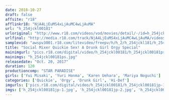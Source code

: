 ```yaml
---
date: 2018-10-27
draft: false
affsite: "r18"
afflinkr18: "NjA4LjEuMS4xLjAuMC4wLjAuMA"
url: "h_254jckl00181"
urloriginal: "http://www.r18.com/videos/vod/movies/detail/-/id=h_254jckl00181"
urlfinal: "http://media.r18.com/track/NjA4LjEuMS4xLjAuMC4wLjAuMA/videos/vod/movies/detail/-/id=h_254jckl00181"
samplevid: "awspv3001.r18.com/litevideo/freepv/h/h_2/h_254jckl181/h_254jckl181_dmb_w.mp4"
title: "Social Mixer Quickie Sex! A Drunk Girl Orgy Special"
mainimgurl: "pics.r18.com/digital/video/h_254jckl00181/h_254jckl00181ps.jpg"
mainimgs: "h_254jckl00181ps.jpg"
releasedate: "Oct. 20, 2017"
duration: 120
productioncomp: "STAR PARADISE"
girls: ['Yui Misaki', 'Yuri Honma', 'Karen Uehara', 'Mariya Noguchi']
categories: ['Quickie', 'Orgy', 'Drunk Girl', 'Hi-Def']
imgurls: ['pics.r18.com/digital/video/h_254jckl00181/h_254jckl00181jp-1.jpg', 'pics.r18.com/digital/video/h_254jckl00181/h_254jckl00181jp-2.jpg', 'pics.r18.com/digital/video/h_254jckl00181/h_254jckl00181jp-3.jpg', 'pics.r18.com/digital/video/h_254jckl00181/h_254jckl00181jp-4.jpg', 'pics.r18.com/digital/video/h_254jckl00181/h_254jckl00181jp-5.jpg', 'pics.r18.com/digital/video/h_254jckl00181/h_254jckl00181jp-6.jpg', 'pics.r18.com/digital/video/h_254jckl00181/h_254jckl00181jp-7.jpg', 'pics.r18.com/digital/video/h_254jckl00181/h_254jckl00181jp-8.jpg', 'pics.r18.com/digital/video/h_254jckl00181/h_254jckl00181jp-9.jpg', 'pics.r18.com/digital/video/h_254jckl00181/h_254jckl00181jp-10.jpg', 'pics.r18.com/digital/video/h_254jckl00181/h_254jckl00181jp-11.jpg', 'pics.r18.com/digital/video/h_254jckl00181/h_254jckl00181jp-12.jpg', 'pics.r18.com/digital/video/h_254jckl00181/h_254jckl00181jp-13.jpg', 'pics.r18.com/digital/video/h_254jckl00181/h_254jckl00181jp-14.jpg', 'pics.r18.com/digital/video/h_254jckl00181/h_254jckl00181jp-15.jpg', 'pics.r18.com/digital/video/h_254jckl00181/h_254jckl00181jp-16.jpg', 'pics.r18.com/digital/video/h_254jckl00181/h_254jckl00181jp-17.jpg', 'pics.r18.com/digital/video/h_254jckl00181/h_254jckl00181jp-18.jpg', 'pics.r18.com/digital/video/h_254jckl00181/h_254jckl00181jp-19.jpg', 'pics.r18.com/digital/video/h_254jckl00181/h_254jckl00181jp-20.jpg']
imgs: ['h_254jckl00181jp-1.jpg', 'h_254jckl00181jp-2.jpg', 'h_254jckl00181jp-3.jpg', 'h_254jckl00181jp-4.jpg', 'h_254jckl00181jp-5.jpg', 'h_254jckl00181jp-6.jpg', 'h_254jckl00181jp-7.jpg', 'h_254jckl00181jp-8.jpg', 'h_254jckl00181jp-9.jpg', 'h_254jckl00181jp-10.jpg', 'h_254jckl00181jp-11.jpg', 'h_254jckl00181jp-12.jpg', 'h_254jckl00181jp-13.jpg', 'h_254jckl00181jp-14.jpg', 'h_254jckl00181jp-15.jpg', 'h_254jckl00181jp-16.jpg', 'h_254jckl00181jp-17.jpg', 'h_254jckl00181jp-18.jpg', 'h_254jckl00181jp-19.jpg', 'h_254jckl00181jp-20.jpg']
---
```

